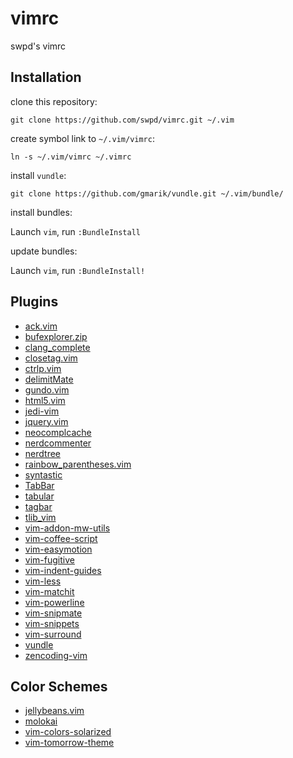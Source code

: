 vimrc
=====

swpd's vimrc

## Installation ##
clone this repository:

    git clone https://github.com/swpd/vimrc.git ~/.vim

create symbol link to `~/.vim/vimrc`:

    ln -s ~/.vim/vimrc ~/.vimrc

install `vundle`:

    git clone https://github.com/gmarik/vundle.git ~/.vim/bundle/

install bundles:

Launch `vim`, run `:BundleInstall`

update bundles:

Launch `vim`, run `:BundleInstall!`

## Plugins ##
* [ack.vim](https://github.com/mileszs/ack.vim)
* [bufexplorer.zip](https://github.com/vim-scripts/bufexplorer.zip)
* [clang\_complete](https://github.com/Rip-Rip/clang\_complete)
* [closetag.vim](https://github.com/vim-scripts/closetag.vim)
* [ctrlp.vim](https://github.com/kien/ctrlp.vim)
* [delimitMate](https://github.com/Raimondi/delimitMate)
* [gundo.vim](https://github.com/sjl/gundo.vim)
* [html5.vim](https://github.com/othree/html5.vim)
* [jedi-vim](https://github.com/davidhalter/jedi-vim)
* [jquery.vim](https://github.com/nono/jquery.vim)
* [neocomplcache](https://github.com/Shougo/neocomplcache)
* [nerdcommenter](https://github.com/scrooloose/nerdcommenter)
* [nerdtree](https://github.com/scrooloose/nerdtree)
* [rainbow\_parentheses.vim](https://github.com/kien/rainbow\_parentheses.vim)
* [syntastic](https://github.com/scrooloose/syntastic)
* [TabBar](https://github.com/humiaozuzu/TabBar)
* [tabular](https://github.com/godlygeek/tabular)
* [tagbar](https://github.com/majutsushi/tagbar)
* [tlib\_vim](https://github.com/tomtom/tlib\_vim)
* [vim-addon-mw-utils](https://github.com/MarcWeber/vim-addon-mw-utils)
* [vim-coffee-script](https://github.com/kchmck/vim-coffee-script)
* [vim-easymotion](https://github.com/Lokaltog/vim-easymotion)
* [vim-fugitive](https://github.com/tpope/vim-fugitive)
* [vim-indent-guides](https://github.com/nathanaelkane/vim-indent-guides)
* [vim-less](https://github.com/groenewege/vim-less)
* [vim-matchit](https://github.com/tsaleh/vim-matchit)
* [vim-powerline](https://github.com/Lokaltog/vim-powerline)
* [vim-snipmate](https://github.com/garbas/vim-snipmate)
* [vim-snippets](https://github.com/honza/vim-snippets)
* [vim-surround](https://github.com/tpope/vim-surround)
* [vundle](https://github.com/gmarik/vundle)
* [zencoding-vim](https://github.com/mattn/zencoding-vim)

## Color Schemes ##
* [jellybeans.vim](https://github.com/nanotech/jellybeans.vim)
* [molokai](https://github.com/tomasr/molokai)
* [vim-colors-solarized](https://github.com/altercation/vim-colors-solarized)
* [vim-tomorrow-theme](https://github.com/chriskempson/vim-tomorrow-theme)

